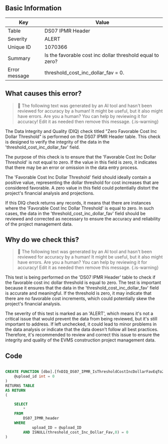## Basic Information
| Key         | Value          |
|-------------|----------------|
| Table       | DS07 IPMR Header |
| Severity    | ALERT |
| Unique ID   | 1070366   |
| Summary     | Is the favorable cost inc dollar threshold equal to zero? |
| Error message | threshold_cost_inc_dollar_fav = 0. |

## What causes this error?

> :robot: The following text was generated by an AI tool and hasn't been reviewed for accuracy by a human! It might be useful, but it also might have errors. Are you a human? You can help by reviewing it for accuracy! Edit it as needed then remove this message.
{.is-warning}

The Data Integrity and Quality (DIQ) check titled "Zero Favorable Cost Inc Dollar Threshold" is performed on the DS07 IPMR Header table. This check is designed to verify the integrity of the data in the 'threshold_cost_inc_dollar_fav' field.

The purpose of this check is to ensure that the 'Favorable Cost Inc Dollar Threshold' is not equal to zero. If the value in this field is zero, it indicates that there may be an error or omission in the data entry process. 

The 'Favorable Cost Inc Dollar Threshold' field should ideally contain a positive value, representing the dollar threshold for cost increases that are considered favorable. A zero value in this field could potentially distort the project's financial analysis and projections.

If this DIQ check returns any records, it means that there are instances where the 'Favorable Cost Inc Dollar Threshold' is equal to zero. In such cases, the data in the 'threshold_cost_inc_dollar_fav' field should be reviewed and corrected as necessary to ensure the accuracy and reliability of the project management data.
## Why do we check this?

> :robot: The following text was generated by an AI tool and hasn't been reviewed for accuracy by a human! It might be useful, but it also might have errors. Are you a human? You can help by reviewing it for accuracy! Edit it as needed then remove this message.
{.is-warning}

This test is being performed on the 'DS07 IPMR Header' table to check if the favorable cost inc dollar threshold is equal to zero. The test is important because it ensures that the data in the 'threshold_cost_inc_dollar_fav' field is accurate and meaningful. If the threshold is zero, it may indicate that there are no favorable cost increments, which could potentially skew the project's financial analysis. 

The severity of this test is marked as an 'ALERT', which means it's not a critical issue that would prevent the data from being reviewed, but it's still important to address. If left unchecked, it could lead to minor problems in the data analysis or indicate that the data doesn't follow all best practices. Therefore, it's recommended to review and correct this issue to ensure the integrity and quality of the EVMS construction project management data.
## Code

```sql

CREATE FUNCTION [dbo].[fnDIQ_DS07_IPMR_IsThresholdCostIncDollarFavEqToZero] (
	@upload_id int = 0
)
RETURNS TABLE
AS RETURN
(
	
	SELECT 
		*
	FROM
		DS07_IPMR_header
	WHERE
			upload_ID = @upload_ID
		AND ISNULL(threshold_cost_Inc_Dollar_Fav,0) = 0
)
```
